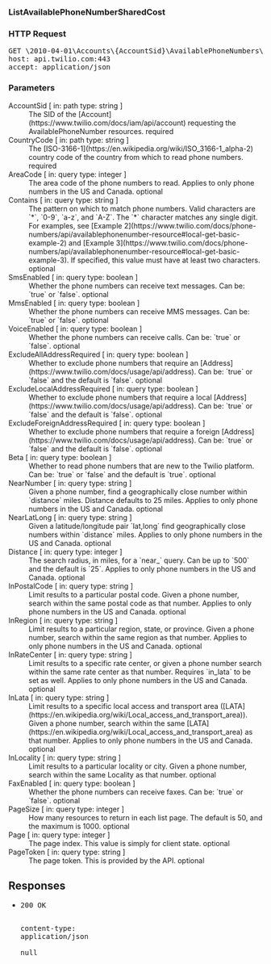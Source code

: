 <!DOCTYPE html><html><head><title></title><link rel="stylesheet" href="./OpenApi.css"/><meta charset="utf-8"/><meta name="viewport" content="width=device-width, initial-scale=1"/></head><body><article><section class="requestOverview"><h1 class="request-summary">ListAvailablePhoneNumberSharedCost</h1></section><section class="http"><h3>HTTP Request</h3><pre class="http-example"><span class="request-line">GET</span> <span class="http-target">\2010-04-01\Accounts\{AccountSid}\AvailablePhoneNumbers\{CountryCode}\SharedCost.json{?AreaCode*,Contains*,SmsEnabled*,MmsEnabled*,VoiceEnabled*,ExcludeAllAddressRequired*,ExcludeLocalAddressRequired*,ExcludeForeignAddressRequired*,Beta*,NearNumber*,NearLatLong*,Distance*,InPostalCode*,InRegion*,InRateCenter*,InLata*,InLocality*,FaxEnabled*,PageSize*,Page*,PageToken*}</span> <span class="http-version">HTTP/1.1</span>&#xA;<span class="header-line">host</span>: <span class="header-value">api.twilio.com:443</span>&#xA;<span class="header-line">accept</span>: <span class="header-value">application/json</span>&#xA;</pre></section><dl class="parameters"><h3>Parameters</h3><dt class="parameter"><span class="parameter-name">AccountSid</span> [ in: <span class="parameter-location">path</span> type: <span class="parameter-type">string</span> ]</dt><dd class="parameter"><span class="parameter-description">The SID of the [Account](https://www.twilio.com/docs/iam/api/account) requesting the AvailablePhoneNumber resources.</span> <span class="parameter-required">required</span></dd><dt class="parameter"><span class="parameter-name">CountryCode</span> [ in: <span class="parameter-location">path</span> type: <span class="parameter-type">string</span> ]</dt><dd class="parameter"><span class="parameter-description">The [ISO-3166-1](https://en.wikipedia.org/wiki/ISO_3166-1_alpha-2) country code of the country from which to read phone numbers.</span> <span class="parameter-required">required</span></dd><dt class="parameter"><span class="parameter-name">AreaCode</span> [ in: <span class="parameter-location">query</span> type: <span class="parameter-type">integer</span> ]</dt><dd class="parameter"><span class="parameter-description">The area code of the phone numbers to read. Applies to only phone numbers in the US and Canada.</span> <span class="parameter-required">optional</span></dd><dt class="parameter"><span class="parameter-name">Contains</span> [ in: <span class="parameter-location">query</span> type: <span class="parameter-type">string</span> ]</dt><dd class="parameter"><span class="parameter-description">The pattern on which to match phone numbers. Valid characters are `*`, `0-9`, `a-z`, and `A-Z`. The `*` character matches any single digit. For examples, see [Example 2](https://www.twilio.com/docs/phone-numbers/api/availablephonenumber-resource#local-get-basic-example-2) and [Example 3](https://www.twilio.com/docs/phone-numbers/api/availablephonenumber-resource#local-get-basic-example-3). If specified, this value must have at least two characters.</span> <span class="parameter-required">optional</span></dd><dt class="parameter"><span class="parameter-name">SmsEnabled</span> [ in: <span class="parameter-location">query</span> type: <span class="parameter-type">boolean</span> ]</dt><dd class="parameter"><span class="parameter-description">Whether the phone numbers can receive text messages. Can be: `true` or `false`.</span> <span class="parameter-required">optional</span></dd><dt class="parameter"><span class="parameter-name">MmsEnabled</span> [ in: <span class="parameter-location">query</span> type: <span class="parameter-type">boolean</span> ]</dt><dd class="parameter"><span class="parameter-description">Whether the phone numbers can receive MMS messages. Can be: `true` or `false`.</span> <span class="parameter-required">optional</span></dd><dt class="parameter"><span class="parameter-name">VoiceEnabled</span> [ in: <span class="parameter-location">query</span> type: <span class="parameter-type">boolean</span> ]</dt><dd class="parameter"><span class="parameter-description">Whether the phone numbers can receive calls. Can be: `true` or `false`.</span> <span class="parameter-required">optional</span></dd><dt class="parameter"><span class="parameter-name">ExcludeAllAddressRequired</span> [ in: <span class="parameter-location">query</span> type: <span class="parameter-type">boolean</span> ]</dt><dd class="parameter"><span class="parameter-description">Whether to exclude phone numbers that require an [Address](https://www.twilio.com/docs/usage/api/address). Can be: `true` or `false` and the default is `false`.</span> <span class="parameter-required">optional</span></dd><dt class="parameter"><span class="parameter-name">ExcludeLocalAddressRequired</span> [ in: <span class="parameter-location">query</span> type: <span class="parameter-type">boolean</span> ]</dt><dd class="parameter"><span class="parameter-description">Whether to exclude phone numbers that require a local [Address](https://www.twilio.com/docs/usage/api/address). Can be: `true` or `false` and the default is `false`.</span> <span class="parameter-required">optional</span></dd><dt class="parameter"><span class="parameter-name">ExcludeForeignAddressRequired</span> [ in: <span class="parameter-location">query</span> type: <span class="parameter-type">boolean</span> ]</dt><dd class="parameter"><span class="parameter-description">Whether to exclude phone numbers that require a foreign [Address](https://www.twilio.com/docs/usage/api/address). Can be: `true` or `false` and the default is `false`.</span> <span class="parameter-required">optional</span></dd><dt class="parameter"><span class="parameter-name">Beta</span> [ in: <span class="parameter-location">query</span> type: <span class="parameter-type">boolean</span> ]</dt><dd class="parameter"><span class="parameter-description">Whether to read phone numbers that are new to the Twilio platform. Can be: `true` or `false` and the default is `true`.</span> <span class="parameter-required">optional</span></dd><dt class="parameter"><span class="parameter-name">NearNumber</span> [ in: <span class="parameter-location">query</span> type: <span class="parameter-type">string</span> ]</dt><dd class="parameter"><span class="parameter-description">Given a phone number, find a geographically close number within `distance` miles. Distance defaults to 25 miles. Applies to only phone numbers in the US and Canada.</span> <span class="parameter-required">optional</span></dd><dt class="parameter"><span class="parameter-name">NearLatLong</span> [ in: <span class="parameter-location">query</span> type: <span class="parameter-type">string</span> ]</dt><dd class="parameter"><span class="parameter-description">Given a latitude/longitude pair `lat,long` find geographically close numbers within `distance` miles. Applies to only phone numbers in the US and Canada.</span> <span class="parameter-required">optional</span></dd><dt class="parameter"><span class="parameter-name">Distance</span> [ in: <span class="parameter-location">query</span> type: <span class="parameter-type">integer</span> ]</dt><dd class="parameter"><span class="parameter-description">The search radius, in miles, for a `near_` query.  Can be up to `500` and the default is `25`. Applies to only phone numbers in the US and Canada.</span> <span class="parameter-required">optional</span></dd><dt class="parameter"><span class="parameter-name">InPostalCode</span> [ in: <span class="parameter-location">query</span> type: <span class="parameter-type">string</span> ]</dt><dd class="parameter"><span class="parameter-description">Limit results to a particular postal code. Given a phone number, search within the same postal code as that number. Applies to only phone numbers in the US and Canada.</span> <span class="parameter-required">optional</span></dd><dt class="parameter"><span class="parameter-name">InRegion</span> [ in: <span class="parameter-location">query</span> type: <span class="parameter-type">string</span> ]</dt><dd class="parameter"><span class="parameter-description">Limit results to a particular region, state, or province. Given a phone number, search within the same region as that number. Applies to only phone numbers in the US and Canada.</span> <span class="parameter-required">optional</span></dd><dt class="parameter"><span class="parameter-name">InRateCenter</span> [ in: <span class="parameter-location">query</span> type: <span class="parameter-type">string</span> ]</dt><dd class="parameter"><span class="parameter-description">Limit results to a specific rate center, or given a phone number search within the same rate center as that number. Requires `in_lata` to be set as well. Applies to only phone numbers in the US and Canada.</span> <span class="parameter-required">optional</span></dd><dt class="parameter"><span class="parameter-name">InLata</span> [ in: <span class="parameter-location">query</span> type: <span class="parameter-type">string</span> ]</dt><dd class="parameter"><span class="parameter-description">Limit results to a specific local access and transport area ([LATA](https://en.wikipedia.org/wiki/Local_access_and_transport_area)). Given a phone number, search within the same [LATA](https://en.wikipedia.org/wiki/Local_access_and_transport_area) as that number. Applies to only phone numbers in the US and Canada.</span> <span class="parameter-required">optional</span></dd><dt class="parameter"><span class="parameter-name">InLocality</span> [ in: <span class="parameter-location">query</span> type: <span class="parameter-type">string</span> ]</dt><dd class="parameter"><span class="parameter-description">Limit results to a particular locality or city. Given a phone number, search within the same Locality as that number.</span> <span class="parameter-required">optional</span></dd><dt class="parameter"><span class="parameter-name">FaxEnabled</span> [ in: <span class="parameter-location">query</span> type: <span class="parameter-type">boolean</span> ]</dt><dd class="parameter"><span class="parameter-description">Whether the phone numbers can receive faxes. Can be: `true` or `false`.</span> <span class="parameter-required">optional</span></dd><dt class="parameter"><span class="parameter-name">PageSize</span> [ in: <span class="parameter-location">query</span> type: <span class="parameter-type">integer</span> ]</dt><dd class="parameter"><span class="parameter-description">How many resources to return in each list page. The default is 50, and the maximum is 1000.</span> <span class="parameter-required">optional</span></dd><dt class="parameter"><span class="parameter-name">Page</span> [ in: <span class="parameter-location">query</span> type: <span class="parameter-type">integer</span> ]</dt><dd class="parameter"><span class="parameter-description">The page index. This value is simply for client state.</span> <span class="parameter-required">optional</span></dd><dt class="parameter"><span class="parameter-name">PageToken</span> [ in: <span class="parameter-location">query</span> type: <span class="parameter-type">string</span> ]</dt><dd class="parameter"><span class="parameter-description">The page token. This is provided by the API.</span> <span class="parameter-required">optional</span></dd></dl><section class="responses"><h2>Responses</h2><ul class="responses"><li class="response"><pre class="http-example"><span class="status-line">200</span> <span class="status-description">OK</span>
<span class="header-line">content-type</span>: <span class="header-value">application/json</span>&#xA;&#xA;null</pre></li></ul></section></article></body></html>